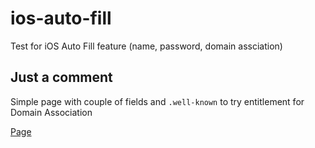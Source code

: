 # ios-auto-fill
Test for iOS Auto Fill feature (name, password, domain assciation)

## Just a comment

Simple page with couple of fields and `.well-known` to try entitlement for Domain Association

[Page](https://AlesMMichalek.github.io/ios-auto-fill)
